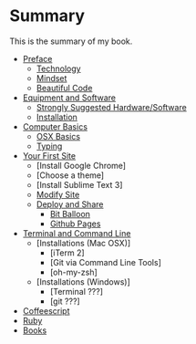 # Summary

This is the summary of my book.

* [Preface](preface/README.md)
  * [Technology](preface/technology.md)
  * [Mindset](preface/mindset.md)
  * [Beautiful Code](preface/beautiful_code.md)
* [Equipment and Software](equipment_and_software/README.md)
   * [Strongly Suggested Hardware/Software](equipment_and_software/strongly_suggested_hardwaresoftware.md)
   * [Installation](equipment_and_software/installation.md)
* [Computer Basics](computer_basics/README.md)
   * [OSX Basics](computer_basics/osx_basics.md)
   * [Typing](computer_basics/typing.md)
* [Your First Site](first_site/README.md)
  * [Install Google Chrome]
  * [Choose a theme]
  * [Install Sublime Text 3]
  * [Modify Site](first_site/modify.md)
  * [Deploy and Share](first_site/deployment.md)
    * [Bit Balloon](first_site/deployment/bit_balloon.md)
    * [Github Pages](first_site/deployment/github_pages.md)
* [Terminal and Command Line](terminal/README.md)
  * [Installations (Mac OSX)]
    * [iTerm 2]
    * [Git via Command Line Tools]
    * [oh-my-zsh]
  * [Installations (Windows)]
    * [Terminal ???]
    * [git ???]
* [Coffeescript](coffeescript/README.md)
* [Ruby](ruby/README.md)
* [Books](books/README.md)

